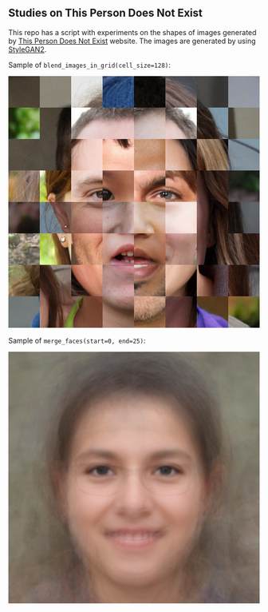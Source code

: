 ## Studies on This Person Does Not Exist

This repo has a script with experiments on the shapes of images generated by [This Person Does Not Exist](https://thispersondoesnotexist.com/) website. The images are generated by using [StyleGAN2](https://arxiv.org/abs/1912.04958).

Sample of `blend_images_in_grid(cell_size=128)`:

![Result with 128 pixels](https://raw.githubusercontent.com/gecid-aia/ai-faces/master/results/128.png)

Sample of `merge_faces(start=0, end=25)`:

![Result](https://raw.githubusercontent.com/gecid-aia/ai-faces/master/results/blend_02.png)
